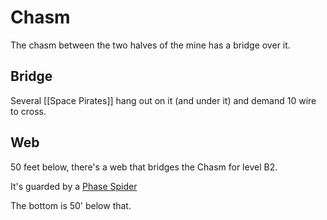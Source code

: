 # Chasm

The chasm between the two halves of the mine has a bridge over it.

## Bridge

Several [[Space Pirates]] hang out on it (and under it) and demand 10 wire to cross.

## Web

50 feet below, there's a web that bridges the Chasm for level B2.

It's guarded by a [Phase Spider](https://www.dndbeyond.com/monsters/phase-spider)

The bottom is 50' below that.